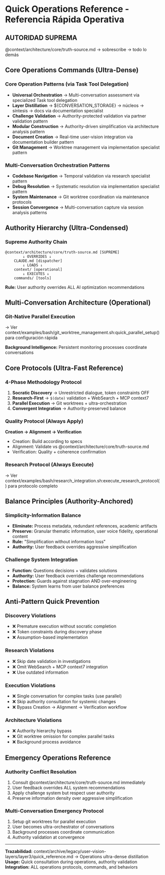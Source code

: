 # Quick Operations Reference - Referencia Rápida Operativa

## AUTORIDAD SUPREMA
@context/architecture/core/truth-source.md → sobrescribe → todo lo demás

## Core Operations Commands (Ultra-Dense)

### Core Operation Patterns (via Task Tool Delegation)
- **Universal Orchestration** → Multi-conversation assessment via specialized Task tool delegation
- **Layer Distillation** → ${CONVERSATION_STORAGE} → núcleos → síntesis → docs via documentation specialist
- **Challenge Validation** → Authority-protected validation via partner validation pattern
- **Modular Construction** → Authority-driven simplification via architecture analysis pattern
- **Document Creation** → Real-time user-vision integration via documentation builder pattern
- **Git Management** → Worktree management via implementation specialist pattern

### Multi-Conversation Orchestration Patterns  
- **Codebase Navigation** → Temporal validation via research specialist pattern
- **Debug Resolution** → Systematic resolution via implementation specialist pattern
- **System Maintenance** → Git worktree coordination via maintenance protocols
- **Session Convergence** → Multi-conversation capture via session analysis patterns

## Authority Hierarchy (Ultra-Condensed)

### Supreme Authority Chain
```
@context/architecture/core/truth-source.md [SUPREME]
        ↓ OVERRIDES ↓
    CLAUDE.md [dispatcher]
        ↓ LOADS ↓
    context/ [operational]
        ↓ EXECUTES ↓
    commands/ [tools]
```

**Rule:** User authority overrides ALL AI optimization recommendations

## Multi-Conversation Architecture (Operational)

### Git-Native Parallel Execution
→ Ver context/examples/bash/git_worktree_management.sh:quick_parallel_setup() para configuración rápida

**Background Intelligence:** Persistent monitoring processes coordinate conversations

## Core Protocols (Ultra-Fast Reference)

### 4-Phase Methodology Protocol
1. **Socratic Discovery** → Unrestricted dialogue, token constraints OFF
2. **Research-First** → `$(date)` validation + WebSearch + MCP context7
3. **Parallel Execution** → Git worktrees + ultra-orchestration
4. **Convergent Integration** → Authority-preserved balance

### Quality Protocol (Always Apply)
**Creation → Alignment → Verification**
- Creation: Build according to specs
- Alignment: Validate vs @context/architecture/core/truth-source.md  
- Verification: Quality + coherence confirmation

### Research Protocol (Always Execute)
→ Ver context/examples/bash/research_integration.sh:execute_research_protocol() para protocolo completo

## Balance Principles (Authority-Anchored)

### Simplicity-Information Balance
- **Eliminate:** Process metadata, redundant references, academic artifacts
- **Preserve:** Granular thematic information, user voice fidelity, operational content
- **Rule:** "Simplification without information loss"
- **Authority:** User feedback overrides aggressive simplification

### Challenge System Integration
- **Function:** Questions decisions + validates solutions
- **Authority:** User feedback overrides challenge recommendations  
- **Protection:** Guards against stagnation AND over-engineering
- **Balance:** System learns from user balance preferences

## Anti-Pattern Quick Prevention

### Discovery Violations
- ❌ Premature execution without socratic completion
- ❌ Token constraints during discovery phase
- ❌ Assumption-based implementation

### Research Violations  
- ❌ Skip date validation in investigations
- ❌ Omit WebSearch + MCP context7 integration
- ❌ Use outdated information

### Execution Violations
- ❌ Single conversation for complex tasks (use parallel)
- ❌ Skip authority consultation for systemic changes
- ❌ Bypass Creation → Alignment → Verification workflow

### Architecture Violations
- ❌ Authority hierarchy bypass
- ❌ Git worktree omission for complex parallel tasks
- ❌ Background process avoidance

## Emergency Operations Reference

### Authority Conflict Resolution
1. Consult @context/architecture/core/truth-source.md immediately
2. User feedback overrides ALL system recommendations
3. Apply challenge system but respect user authority
4. Preserve information density over aggressive simplification

### Multi-Conversation Emergency Protocol
1. Setup git worktrees for parallel execution
2. User becomes ultra-orchestrator of conversations
3. Background processes coordinate communication
4. Authority validation at convergence

---
**Trazabilidad:** context/archive/legacy/user-vision-layers/layer3/quick_reference.md → Operations ultra-dense distillation
**Usage:** Quick consultation during operations, authority validation
**Integration:** ALL operations protocols, commands, and behaviors